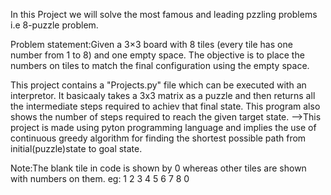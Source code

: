 In this Project we will solve the most famous and leading pzzling problems i.e 8-puzzle problem.

Problem statement:Given a 3×3 board with 8 tiles (every tile has one number from 1 to 8) and one empty space. The objective is to place the numbers on tiles to match the final configuration using the empty space.

This project contains a "Projects.py" file which can be executed with an interpretor. It basicaaly takes a 3x3 matrix as a puzzle and
then returns all the intermediate steps required to achiev that final state.
This program also shows the number of steps required to reach the given target state.
-->This project is made using pyton programming language and implies the use of continuous greedy algorithm for finding the shortest possible path from
initial(puzzle)state to goal state.

Note:The blank tile in code is shown by 0 whereas other tiles are shown with numbers on them.
eg: 1 2 3
    4 5 6
    7 8 0